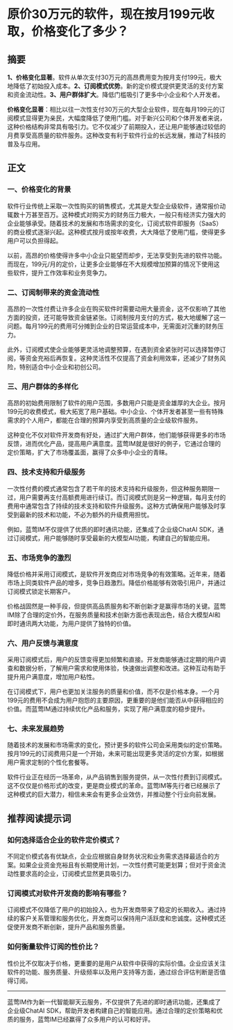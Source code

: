 # 原价30万元的软件，现在按月199元收取，价格变化了多少？

## 摘要

**1、价格变化显著**。软件从单次支付30万元的高昂费用变为按月支付199元，极大地降低了初始投入成本。**2、订阅模式优势**。新的定价模式提供更灵活的支付方案和资金流动性。**3、用户群体扩大**。降低门槛吸引了更多中小企业和个人开发者。

**价格变化显著**：相比以往一次性支付30万元的大型企业软件，现在每月199元的订阅模式显得更为亲民，大幅度降低了使用门槛。对于新兴公司和个体开发者来说，这种价格结构非常具有吸引力。它不仅减少了前期投入，还让用户能够通过较低的月费享受高质量的软件服务。这种改变有利于软件行业的长远发展，推动了科技的普及与应用。

## 正文

### 一、价格变化的背景

软件行业传统上采取一次性购买的销售模式，尤其是大型企业级软件，通常报价动辄数十万甚至百万。这种模式对购买方的财务压力极大，一般只有经济实力强大的企业能够承受。随着技术的发展和市场需求的变化，订阅式软件即服务（SaaS）的商业模式逐渐兴起。这种模式按月或按年收费，大大降低了使用门槛，使得更多用户可以负担得起。

以前，高昂的价格使得许多中小企业只能望而却步，无法享受到先进的软件功能。而现在，199元/月的定价，让更多企业能够在不大规模增加预算的情况下使用这些软件，提升工作效率和业务竞争力。

### 二、订阅制带来的资金流动性

高昂的一次性付费让许多企业在购买软件时需要动用大量资金，这不仅影响了其他方面的投资，还可能导致资金链紧张。订阅制按月支付的方式，极大地缓解了这一问题。每月199元的费用可分摊到企业的日常运营成本中，无需面对沉重的财务压力。

此外，订阅模式使企业能够更灵活地调整预算，在遇到资金紧张时可以选择暂停订阅，等资金充裕后再恢复。这种灵活性不仅提高了资金利用效率，还减少了财务风险，特别适合中小企业和初创公司。

### 三、用户群体的多样化

高昂的初始费用限制了软件的用户范围，多数用户只能是资金雄厚的大企业。按月199元的收费模式，极大拓宽了用户基础。中小企业、个体开发者甚至一些有特殊需求的个人用户，都能在合理的预算内享受到高质量的企业级软件服务。

这种变化不仅对软件开发商有好处，通过扩大用户群体，他们能够获得更多的市场反馈，进而优化产品，提高用户满意度。蓝莺IM就是很好的例子，它通过合理的定价策略，扩大了市场覆盖面，赢得了众多中小企业的青睐。

### 四、技术支持和升级服务

一次性付费的模式通常包含了若干年的技术支持和升级服务，但这种服务期限一过，用户需要再支付高额费用进行续订。而订阅模式则是另一种逻辑，每月支付的费用中通常包含了持续的技术支持和软件升级服务。这种方式确保用户能够及时享受到最新的技术和功能，不必为额外的升级费用担忧。

例如，蓝莺IM不仅提供了优质的即时通讯功能，还集成了企业级ChatAI SDK，通过订阅模式，用户能够随时享受最新的大模型AI功能，构建自己的智能应用。

### 五、市场竞争的激烈

降低价格并采用订阅模式，是软件开发商应对市场竞争的有效策略。近年来，随着市场上同类软件产品的增多，竞争日趋激烈。降低价格能够有效吸引用户，并通过订阅模式锁定长期客户。

价格战固然是一种手段，但提供高品质服务和不断创新才是赢得市场的关键。蓝莺IM除了合理的定价外，在服务质量和技术创新方面也表现出色，结合大模型AI和即时通讯两大功能，为用户提供了独特的价值。

### 六、用户反馈与满意度

采用订阅模式后，用户的反馈变得更加频繁和直接。开发商能够通过定期的用户调查和数据分析，了解用户需求和使用体验，快速做出调整和改进。这种互动有助于提升用户满意度，增加用户粘性。

在订阅模式下，用户也更加关注服务的质量和价值，而不仅是价格本身。一个月199元的费用不会成为用户抱怨的主要原因，更重要的是他们能否从中获得相应的价值。而蓝莺IM通过持续优化产品和服务，实现了用户满意度的稳步提升。

### 七、未来发展趋势

随着技术的发展和市场需求的变化，预计更多的软件公司会采用类似的定价策略。按月199元的订阅费用只是一个开始，未来可能出现更多灵活的定价方案，如根据用户需求定制的个性化套餐等。

软件行业正在经历一场革命，从产品销售到服务提供，从一次性付费到订阅模式。这不仅仅是价格形式的改变，更是商业模式的革命。蓝莺IM等先行者已经展示了这种模式的巨大潜力，相信未来会有更多企业效仿，并推动整个行业向前发展。

## 推荐阅读提示词

### **如何选择适合企业的软件定价模式？**

不同定价模式各有优缺点，企业应根据自身财务状况和业务需求选择最适合的方案。如果企业资金充裕且有长期使用计划，一次性付费可能更划算；但对于资金流动性要求高的企业，订阅模式显然更具吸引力。

### **订阅模式对软件开发商的影响有哪些？**

订阅模式不仅降低了用户的初始投入，也为开发商带来了稳定的长期收入。通过持续的客户关系管理和服务优化，开发商可以保持用户活跃度和忠诚度。这种模式还促使开发商不断创新，提升产品和服务质量。

### **如何衡量软件订阅的性价比？**

性价比不仅取决于价格，更重要的是用户从软件中获得的实际价值。企业应该关注软件的功能、服务质量、升级频率以及用户支持等方面，通过综合评估判断是否值得订阅。

---

蓝莺IM作为新一代智能聊天云服务，不仅提供了先进的即时通讯功能，还集成了企业级ChatAI SDK，帮助开发者构建自己的智能应用。通过合理的定价策略和优质的服务，蓝莺IM已经赢得了众多用户的认可和好评。